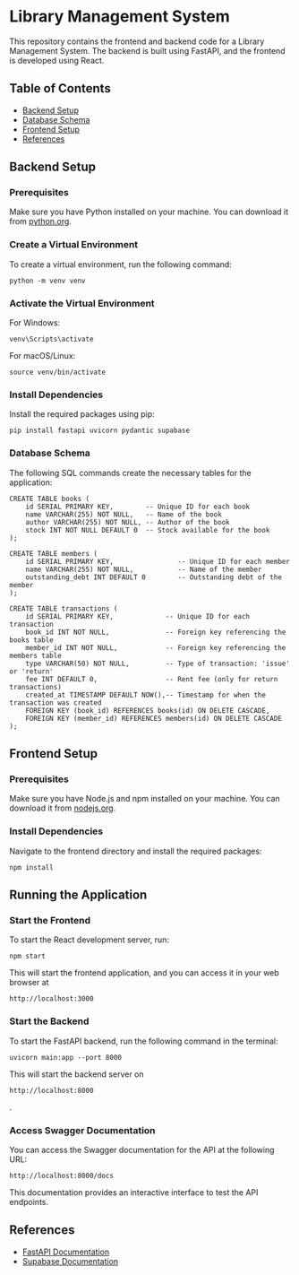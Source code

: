 # Library Management System

This repository contains the frontend and backend code for a Library Management System. The backend is built using FastAPI, and the frontend is developed using React.

## Table of Contents

- [Backend Setup](#backend-setup)
- [Database Schema](#database-schema)
- [Frontend Setup](#frontend-setup)
- [References](#references)

## Backend Setup

### Prerequisites

Make sure you have Python installed on your machine. You can download it from [python.org](https://www.python.org/downloads/).

### Create a Virtual Environment

To create a virtual environment, run the following command:

```
python -m venv venv
```

### Activate the Virtual Environment

For Windows:

```
venv\Scripts\activate
```

For macOS/Linux:

```
source venv/bin/activate
```

### Install Dependencies

Install the required packages using pip:

```
pip install fastapi uvicorn pydantic supabase
```

### Database Schema

The following SQL commands create the necessary tables for the application:

```
CREATE TABLE books (
    id SERIAL PRIMARY KEY,        -- Unique ID for each book
    name VARCHAR(255) NOT NULL,   -- Name of the book
    author VARCHAR(255) NOT NULL, -- Author of the book
    stock INT NOT NULL DEFAULT 0  -- Stock available for the book
);
```

```
CREATE TABLE members (
    id SERIAL PRIMARY KEY,                -- Unique ID for each member
    name VARCHAR(255) NOT NULL,           -- Name of the member
    outstanding_debt INT DEFAULT 0        -- Outstanding debt of the member
);
```

```
CREATE TABLE transactions (
    id SERIAL PRIMARY KEY,             -- Unique ID for each transaction
    book_id INT NOT NULL,              -- Foreign key referencing the books table
    member_id INT NOT NULL,            -- Foreign key referencing the members table
    type VARCHAR(50) NOT NULL,         -- Type of transaction: 'issue' or 'return'
    fee INT DEFAULT 0,                 -- Rent fee (only for return transactions)
    created_at TIMESTAMP DEFAULT NOW(),-- Timestamp for when the transaction was created
    FOREIGN KEY (book_id) REFERENCES books(id) ON DELETE CASCADE,
    FOREIGN KEY (member_id) REFERENCES members(id) ON DELETE CASCADE
);
```

## Frontend Setup

### Prerequisites

Make sure you have Node.js and npm installed on your machine. You can download it from [nodejs.org](https://nodejs.org/).

### Install Dependencies

Navigate to the frontend directory and install the required packages:

```
npm install
```
## Running the Application

### Start the Frontend

To start the React development server, run:

```
npm start
```

This will start the frontend application, and you can access it in your web browser at 
```
http://localhost:3000
```

### Start the Backend

To start the FastAPI backend, run the following command in the terminal:

```
uvicorn main:app --port 8000
```

This will start the backend server on 
```
http://localhost:8000
```

.

### Access Swagger Documentation

You can access the Swagger documentation for the API at the following URL:

```
http://localhost:8000/docs
```

This documentation provides an interactive interface to test the API endpoints.

## References

- [FastAPI Documentation](https://fastapi.tiangolo.com/)
- [Supabase Documentation](https://supabase.com/docs/reference/python/introduction)